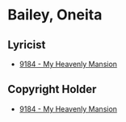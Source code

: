 # Bailey, Oneita

## Lyricist

- [9184 - My Heavenly Mansion](/hymns/9184.md)

## Copyright Holder

- [9184 - My Heavenly Mansion](/hymns/9184.md)

